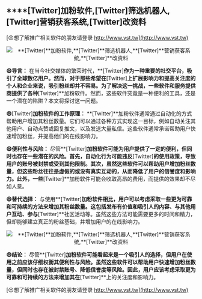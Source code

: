 ## ****[Twitter]**加粉软件,**[Twitter]**筛选机器人,**[Twitter]**营销获客系统,**[Twitter]**改资料**

[😍想了解推广相关软件的朋友请登录 http://www.vst.tw](http://www.vst.tw)

 <center><img src="https://vst.tw/MP4/tuiguang/png/5.png" alt="**[Twitter]**加粉软件,**[Twitter]**筛选机器人,**[Twitter]**营销获客系统,**[Twitter]**改资料"></center>

**😄导言：**
在当今社交媒体的繁荣时代，**[Twitter]**作为一种重要的社交平台，吸引了全球数亿用户。然而，对于那些希望在**[Twitter]**上扩展影响力和提高关注度的个人和企业来说，吸引粉丝却并不容易。为了解决这一挑战，一些软件和服务提供商提供了各种**[Twitter]**加粉软件。然而，这些软件究竟是一种便利的工具，还是一个潜在的陷阱？本文将探讨这一问题。

**😄**[Twitter]**加粉软件的工作原理：**
**[Twitter]**加粉软件通常通过自动化的方式帮助用户增加其粉丝数量。它们可以通过各种方式实现这一目标，例如自动关注其他用户、自动点赞或回复推文，以及发送大量私信。这些软件通常承诺帮助用户快速增加粉丝，并提高他们的在线影响力。

**😄便利性与风险：**
尽管**[Twitter]**加粉软件可能为用户提供了一定的便利，但同时也存在一些潜在的风险。首先，自动化行为可能违反**[Twitter]**的使用政策，导致用户的账号被封禁或受到其他限制。其次，虽然这些软件可以帮助用户增加粉丝数量，但这些粉丝往往是虚假的或没有真实互动的，从而降低了用户的信誉度和影响力。此外，一些**[Twitter]**加粉软件可能会收取高昂的费用，而提供的效果却不尽如人意。

**😄替代选择：**
与使用**[Twitter]**加粉软件相比，用户可以考虑采取一些更为可靠和可持续的方法来增加其粉丝数量。这包括发布有价值和吸引人的内容、与其他用户互动、参与**[Twitter]**社区活动等。虽然这些方法可能需要更多的时间和精力，但却能够建立真正的粉丝基础，并增加用户的在线影响力。

 <center><img src="https://vst.tw/MP4/tuiguang/png/0.png" alt="**[Twitter]**加粉软件,**[Twitter]**筛选机器人,**[Twitter]**营销获客系统,**[Twitter]**改资料"></center>

**😄结论：**
尽管**[Twitter]**加粉软件可能看起来是一个吸引人的选择，但用户在使用之前应该仔细权衡其便利性与风险。虽然这些软件可以帮助用户快速增加粉丝数量，但同时也存在被封禁账号、降低信誉度等风险。因此，用户应该考虑采取更为可靠和可持续的方法来增加其在**[Twitter]**上的关注度和影响力。

[😍想了解推广相关软件的朋友请登录 http://www.vst.tw](http://www.vst.tw)



